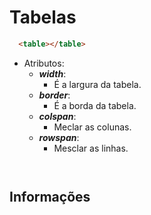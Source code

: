 # Tabelas

```html
  <table></table>
```

- Atributos:
  - ***width***:
    - É a largura da tabela.
  - ***border***:
    - É a borda da tabela.
  - ***colspan***:
    - Meclar as colunas.
  - ***rowspan***:
    - Mesclar as linhas.

```html
```

```html
```

## Informações
